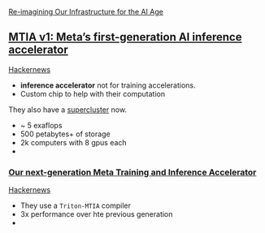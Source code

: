[Re-imagining Our Infrastructure for the AI Age ](https://about.fb.com/news/2023/05/metas-infrastructure-for-ai/)

## [MTIA v1: Meta’s first-generation AI inference accelerator](https://ai.facebook.com/blog/meta-training-inference-accelerator-AI-MTIA/)
[Hackernews](https://news.ycombinator.com/item?id=36000221)
- **inference accelerator** not for training accelerations.
- Custom chip to help with their computation

They also have a [supercluster](https://ai.facebook.com/blog/supercomputer-meta-research-supercluster-2023/) now.
- ~ 5 exaflops
- 500 petabytes+ of storage
- 2k computers with 8 gpus each
- 

### [Our next-generation Meta Training and Inference Accelerator](https://ai.meta.com/blog/next-generation-meta-training-inference-accelerator-AI-MTIA/)
[Hackernews](https://news.ycombinator.com/item?id=39991675)
- They use a `Triton-MTIA` compiler
- 3x performance over hte previous generation
- 
